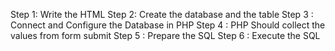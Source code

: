 Step 1: Write the HTML
Step 2: Create the database and the table
Step 3 : Connect and Configure the Database in PHP
Step 4 : PHP Should collect the values from form submit
Step 5 : Prepare the SQL
Step 6 : Execute the SQL
